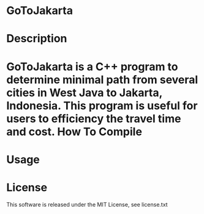 GoToJakarta
===========
Description
===========
GoToJakarta is a C++ program to determine minimal path from several cities in West Java to Jakarta, Indonesia. This program is useful for users to efficiency the travel time and cost.
How To Compile
===========

Usage
===========

License
===========
This software is released under the MIT License, see license.txt

